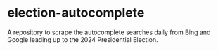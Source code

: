 # election-autocomplete
A repository to scrape the autocomplete searches daily from Bing and Google leading up to the 2024 Presidential Election.
